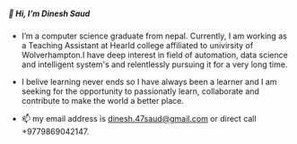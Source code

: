  <h5>  👋 Hi, I’m  Dinesh Saud </h5>


- I’m a computer science graduate from nepal. Currently, I am working as a Teaching Assistant at Hearld college affiliated to univirsity of Wolverhampton.I have deep interest in field of automation, data science and intelligent system's and relentlessly pursuing it for a very long time. 

- I belive learning never ends so I have always been a learner and I am seeking for the opportunity to passionatly learn, collaborate and contribute to make the world a better place. 

- 📫 my email address is dinesh.47saud@gmail.com or direct call +9779869042147. 

